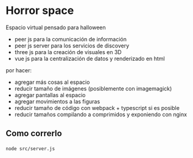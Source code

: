 # Horror space


Espacio virtual pensado para halloween

- peer js para la comunicación de información
- peer js server para los servicios de discovery 
- three js para la creación de visuales en 3D
- vue js para la centralización de datos y renderizado en html 

por hacer: 
- agregar más cosas al espacio
- reducir tamaño de imágenes (posiblemente con imagemagick)
- agregar pantallas al espacio
- agregar movimientos a las figuras
- reducir tamaño de código con webpack + typescript si es posible
- reducir tamaños compilando a comprimidos y exponiendo con nginx 

## Como correrlo

`node src/server.js` 

